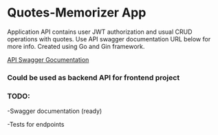 # Quotes-Memorizer App

Application API contains user JWT authorization and usual CRUD operations with quotes. Use API swagger documentation URL below for more info. Created using Go and Gin framework.

[API Swagger Gocumentation](https://quotes-memorizer.herokuapp.com/swagger/index.html)

### Could be used as backend API for frontend project

### TODO:

-Swagger documentation (ready)

-Tests for endpoints

<!-- Special thanks to [Maksim Zhashkevych](https://github.com/zhashkevych). -->
